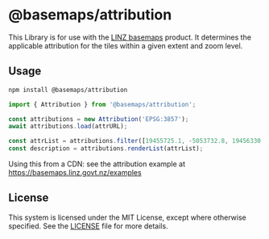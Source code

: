# @basemaps/attribution

This Library is for use with the [LINZ basemaps](https://github.com/linz/basemaps) product. It determines the applicable attribution for the tiles within a given extent and zoom level.

## Usage

```bash
npm install @basemaps/attribution
```

```js
import { Attribution } from '@basemaps/attribution';

const attributions = new Attribution('EPSG:3857');
await attributions.load(attrURL);

const attrList = attributions.filter([19455725.1, -5053732.8, 19456330.7, -5053278.8], 17)));
const description = attributions.renderList(attrList);
```

Using this from a CDN: see the attribution example at https://basemaps.linz.govt.nz/examples

## License

This system is licensed under the MIT License, except where otherwise specified. See the [LICENSE](https://github.com/linz/basemaps/blob/master/LICENSE) file for more details.
